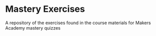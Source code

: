 # Mastery Exercises

A repository of the exercises found in the course materials for Makers Academy mastery quizzes
